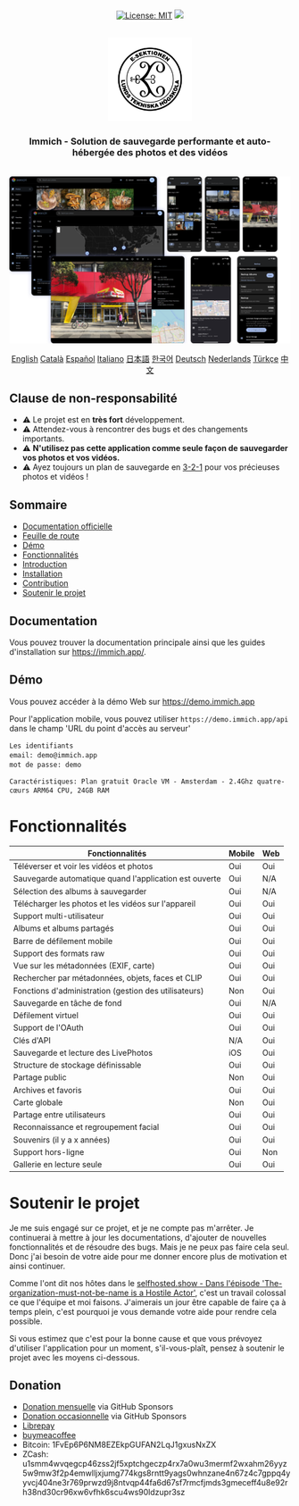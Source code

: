 <p align="center"> 
  <br/>  
  <a href="https://opensource.org/license/agpl-v3"><img src="https://img.shields.io/badge/License-AGPL_v3-blue.svg?color=3F51B5&style=for-the-badge&label=License&logoColor=000000&labelColor=ececec" alt="License: MIT"></a>
  <a href="https://discord.gg/D8JsnBEuKb">
    <img src="https://img.shields.io/discord/979116623879368755.svg?label=Discord&logo=Discord&style=for-the-badge&logoColor=000000&labelColor=ececec" atl="Discord"/>
  </a>
  <br/>  
  <br/>   
</p>

<p align="center">
<img src="design/immich-logo.svg" width="150" title="Login With Custom URL">
</p>
<h3 align="center">Immich - Solution de sauvegarde performante et auto-hébergée des photos et des vidéos</h3>
<br/>
<a href="https://immich.app">
<img src="design/immich-screenshots.png" title="Main Screenshot">
</a>
<br/>
<p align="center">
  <a href="README.md">English</a>
  <a href="README_ca_ES.md">Català</a>
  <a href="README_es_ES.md">Español</a>
  <a href="README_it_IT.md">Italiano</a>
  <a href="README_ja_JP.md">日本語</a>
  <a href="README_ko_KR.md">한국어</a>
  <a href="README_de_DE.md">Deutsch</a>
  <a href="README_nl_NL.md">Nederlands</a>
  <a href="README_tr_TR.md">Türkçe</a>
  <a href="README_zh_CN.md">中文</a>
</p>

## Clause de non-responsabilité

- ⚠️ Le projet est en **très fort** développement.
- ⚠️ Attendez-vous à rencontrer des bugs et des changements importants.
- ⚠️ **N'utilisez pas cette application comme seule façon de sauvegarder vos photos et vos vidéos.**
- ⚠️ Ayez toujours un plan de sauvegarde en [3-2-1](https://www.seagate.com/fr/fr/blog/what-is-a-3-2-1-backup-strategy/) pour vos précieuses photos et vidéos !

## Sommaire

- [Documentation officielle](https://immich.app/docs)
- [Feuille de route](https://github.com/orgs/immich-app/projects/1)
- [Démo](#demo)
- [Fonctionnalités](#features)
- [Introduction](https://immich.app/docs/overview/introduction)
- [Installation](https://immich.app/docs/install/requirements)
- [Contribution](https://immich.app/docs/overview/support-the-project)
- [Soutenir le projet](#support-the-project)

## Documentation

Vous pouvez trouver la documentation principale ainsi que les guides d'installation sur https://immich.app/.

## Démo

Vous pouvez accéder à la démo Web sur https://demo.immich.app

Pour l'application mobile, vous pouvez utiliser `https://demo.immich.app/api` dans le champ 'URL du point d'accès au serveur'

```bash title="Demo Credential"
Les identifiants
email: demo@immich.app
mot de passe: demo
```

```
Caractéristiques: Plan gratuit Oracle VM - Amsterdam - 2.4Ghz quatre-cœurs ARM64 CPU, 24GB RAM
```

# Fonctionnalités

| Fonctionnalités                                                  | Mobile | Web |
| ---------------------------------------------------------------- | ------ | --- |
| Téléverser et voir les vidéos et photos                          | Oui    | Oui |
| Sauvegarde automatique quand l'application est ouverte           | Oui    | N/A |
| Sélection des albums à sauvegarder                               | Oui    | N/A |
| Télécharger les photos et les vidéos sur l'appareil              | Oui    | Oui |
| Support multi-utilisateur                                        | Oui    | Oui |
| Albums et albums partagés                                        | Oui    | Oui |
| Barre de défilement mobile                                       | Oui    | Oui |
| Support des formats raw                                          | Oui    | Oui |
| Vue sur les métadonnées (EXIF, carte)                            | Oui    | Oui |
| Rechercher par métadonnées, objets, faces et CLIP                | Oui    | Oui |
| Fonctions d'administration (gestion des utilisateurs)            | Non    | Oui |
| Sauvegarde en tâche de fond                                      | Oui    | N/A |
| Défilement virtuel                                               | Oui    | Oui |
| Support de l'OAuth                                               | Oui    | Oui |
| Clés d'API                                                       | N/A    | Oui |
| Sauvegarde et lecture des LivePhotos                             | iOS    | Oui |
| Structure de stockage définissable                               | Oui    | Oui |
| Partage public                                                   | Non    | Oui |
| Archives et favoris                                              | Oui    | Oui |
| Carte globale                                                    | Non    | Oui |
| Partage entre utilisateurs                                       | Oui    | Oui |
| Reconnaissance et regroupement facial                            | Oui    | Oui |
| Souvenirs (il y a x années)                                      | Oui    | Oui |
| Support hors-ligne                                               | Oui    | Non |
| Gallerie en lecture seule                                        | Oui    | Oui |

# Soutenir le projet

Je me suis engagé sur ce projet, et je ne compte pas m'arrêter. Je continuerai à mettre à jour les documentations, d'ajouter de nouvelles fonctionnalités et de résoudre des bugs. Mais je ne peux pas faire cela seul. Donc j'ai besoin de votre aide pour me donner encore plus de motivation et ainsi continuer.

Comme l'ont dit nos hôtes dans le [selfhosted.show - Dans l'épisode 'The-organization-must-not-be-name is a Hostile Actor'](https://selfhosted.show/79?t=1418), c'est un travail colossal ce que l'équipe et moi faisons. J'aimerais un jour être capable de faire ça à temps plein, c'est pourquoi je vous demande votre aide pour rendre cela possible.

Si vous estimez que c'est pour la bonne cause et que vous prévoyez d'utiliser l'application pour un moment, s'il-vous-plaît, pensez à soutenir le projet avec les moyens ci-dessous.

## Donation

- [Donation mensuelle](https://github.com/sponsors/immich-app) via GitHub Sponsors
- [Donation occasionnelle](https://github.com/sponsors/immich-app?frequency=one-time&sponsor=alextran1502) via GitHub Sponsors
- [Librepay](https://liberapay.com/alex.tran1502/)
- [buymeacoffee](https://www.buymeacoffee.com/altran1502)
- Bitcoin: 1FvEp6P6NM8EZEkpGUFAN2LqJ1gxusNxZX
- ZCash: u1smm4wvqegcp46zss2jf5xptchgeczp4rx7a0wu3mermf2wxahm26yyz5w9mw3f2p4emwlljxjumg774kgs8rntt9yags0whnzane4n67z4c7gppq4yyvcj404ne3r769prwzd9j8ntvqp44fa6d67sf7rmcfjmds3gmeceff4u8e92rh38nd30cr96xw6vfhk6scu4ws90ldzupr3sz
